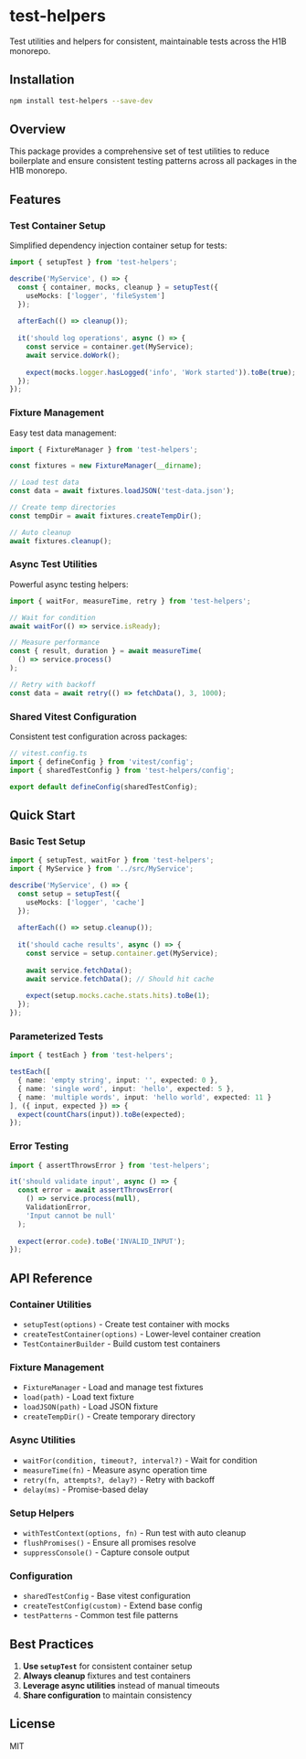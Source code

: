 # test-helpers

Test utilities and helpers for consistent, maintainable tests across the H1B monorepo.

## Installation

```bash
npm install test-helpers --save-dev
```

## Overview

This package provides a comprehensive set of test utilities to reduce boilerplate and ensure consistent testing patterns across all packages in the H1B monorepo.

## Features

### Test Container Setup

Simplified dependency injection container setup for tests:

```typescript
import { setupTest } from 'test-helpers';

describe('MyService', () => {
  const { container, mocks, cleanup } = setupTest({
    useMocks: ['logger', 'fileSystem']
  });
  
  afterEach(() => cleanup());
  
  it('should log operations', async () => {
    const service = container.get(MyService);
    await service.doWork();
    
    expect(mocks.logger.hasLogged('info', 'Work started')).toBe(true);
  });
});
```

### Fixture Management

Easy test data management:

```typescript
import { FixtureManager } from 'test-helpers';

const fixtures = new FixtureManager(__dirname);

// Load test data
const data = await fixtures.loadJSON('test-data.json');

// Create temp directories
const tempDir = await fixtures.createTempDir();

// Auto cleanup
await fixtures.cleanup();
```

### Async Test Utilities

Powerful async testing helpers:

```typescript
import { waitFor, measureTime, retry } from 'test-helpers';

// Wait for condition
await waitFor(() => service.isReady);

// Measure performance
const { result, duration } = await measureTime(
  () => service.process()
);

// Retry with backoff
const data = await retry(() => fetchData(), 3, 1000);
```

### Shared Vitest Configuration

Consistent test configuration across packages:

```typescript
// vitest.config.ts
import { defineConfig } from 'vitest/config';
import { sharedTestConfig } from 'test-helpers/config';

export default defineConfig(sharedTestConfig);
```

## Quick Start

### Basic Test Setup

```typescript
import { setupTest, waitFor } from 'test-helpers';
import { MyService } from '../src/MyService';

describe('MyService', () => {
  const setup = setupTest({
    useMocks: ['logger', 'cache']
  });
  
  afterEach(() => setup.cleanup());
  
  it('should cache results', async () => {
    const service = setup.container.get(MyService);
    
    await service.fetchData();
    await service.fetchData(); // Should hit cache
    
    expect(setup.mocks.cache.stats.hits).toBe(1);
  });
});
```

### Parameterized Tests

```typescript
import { testEach } from 'test-helpers';

testEach([
  { name: 'empty string', input: '', expected: 0 },
  { name: 'single word', input: 'hello', expected: 5 },
  { name: 'multiple words', input: 'hello world', expected: 11 }
], ({ input, expected }) => {
  expect(countChars(input)).toBe(expected);
});
```

### Error Testing

```typescript
import { assertThrowsError } from 'test-helpers';

it('should validate input', async () => {
  const error = await assertThrowsError(
    () => service.process(null),
    ValidationError,
    'Input cannot be null'
  );
  
  expect(error.code).toBe('INVALID_INPUT');
});
```

## API Reference

### Container Utilities
- `setupTest(options)` - Create test container with mocks
- `createTestContainer(options)` - Lower-level container creation
- `TestContainerBuilder` - Build custom test containers

### Fixture Management
- `FixtureManager` - Load and manage test fixtures
- `load(path)` - Load text fixture
- `loadJSON(path)` - Load JSON fixture
- `createTempDir()` - Create temporary directory

### Async Utilities
- `waitFor(condition, timeout?, interval?)` - Wait for condition
- `measureTime(fn)` - Measure async operation time
- `retry(fn, attempts?, delay?)` - Retry with backoff
- `delay(ms)` - Promise-based delay

### Setup Helpers
- `withTestContext(options, fn)` - Run test with auto cleanup
- `flushPromises()` - Ensure all promises resolve
- `suppressConsole()` - Capture console output

### Configuration
- `sharedTestConfig` - Base vitest configuration
- `createTestConfig(custom)` - Extend base config
- `testPatterns` - Common test file patterns

## Best Practices

1. **Use `setupTest`** for consistent container setup
2. **Always cleanup** fixtures and test containers
3. **Leverage async utilities** instead of manual timeouts
4. **Share configuration** to maintain consistency

## License

MIT